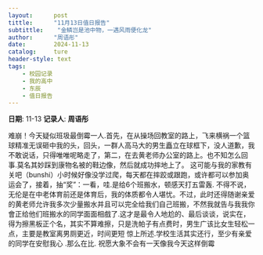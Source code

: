 ```yaml
---
layout:      post
tittle:      "11月13日值日报告"
subtittle:    "金鳞岂是池中物，一遇风雨便化龙"
author:      "周语彤"
date:        2024-11-13
catalog:     ture
header-style: text
tags: 
    - 校园记录
    - 我的高中
    - 东辰
    - 值日报告
---
```


**日期**: 11-13
**记录人**: **周语彤**

难崩！今天疑似班圾最倒霉一人.首先，在从操场回教室的路上，飞来横祸一个篮球精准无误砸中我的头，回头，一群人高马大的男生矗立在球框下，没人道歉，我不敢说话，只得唯唯呢略走了，第二，在去黄老师办公室的路上。也不知怎么回事.莫名其妙踩到康物名被的鞋边像，然后就成功摔地上了。 这可能与我的家教有关吧（bunshi）小时候好像没学过爬，每天都在摔跤或跟跑，或许都可以参加奥运会了，接着，抽“奖”：一看，哇.是给6个班搬水，顿感天打五雷轰.
不得不说，无伦是在中老体育前还是体育后，我的体质都令人堪忧。不过，此时还得随谢亲爱的黄老师允许我多次少量搬水并且可以完全给我们自己班搬，不然我就告与我我你會正给他们班搬水的同学面面相戲了.这才是最令人地尬的、最后谈谈，说实在，得为擦黑板正个名，其实不算难擦，只是洗帕子有点费时，男生广该比女生轻松一点，主要是教室离男厕更近，时间更短
惊上所述.学校生活其实还行，至少有亲爱的同学在安慰我心 .那么在比.
祝愿大象不会有一天像我今天这样倒霉
